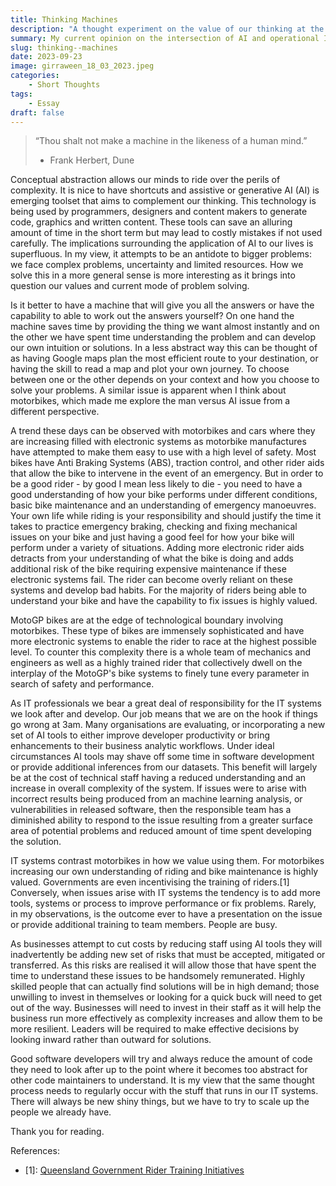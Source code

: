 ```yaml
---
title: Thinking Machines
description: "A thought experiment on the value of our thinking at the intersection between people and the machines we make."
summary: My current opinion on the intersection of AI and operational IT environments.
slug: thinking--machines
date: 2023-09-23
image: girraween_18_03_2023.jpeg
categories:
    - Short Thoughts
tags:
    - Essay
draft: false
---
```


> “Thou shalt not make a machine in the likeness of a human mind.”
> - Frank Herbert, Dune
  
Conceptual abstraction allows our minds to ride over the perils of complexity. It is nice to have shortcuts and assistive or generative AI (AI) is emerging toolset that aims to complement our thinking. This technology is being used by programmers, designers and content makers to generate code, graphics and written content. These tools can save an alluring amount of time in the short term but may lead to costly mistakes if not used carefully. The implications surrounding the application of AI to our lives is superfluous. In my view, it attempts to be an antidote to bigger problems: we face complex problems, uncertainty and limited resources. How we solve this in a more general sense is more interesting as it brings into question our values and current mode of problem solving.

Is it better to have a machine that will give you all the answers or have the capability to able to work out the answers yourself? On one hand the machine saves time by providing the thing we want almost instantly and on the other we have spent time understanding the problem and can develop our own intuition or solutions. In a less abstract way this can be thought of as having Google maps plan the most efficient route to your destination, or having the skill to read a map and plot your own journey. To choose between one or the other depends on your context and how you choose to solve your problems. A similar issue is apparent when I think about motorbikes, which made me explore the man versus AI issue from a different perspective. 

A trend these days can be observed with motorbikes and cars where they are increasing filled with electronic systems as motorbike manufactures have attempted to make them easy to use with a high level of safety. Most bikes have Anti Braking Systems (ABS), traction control, and other rider aids that allow the bike to intervene in the event of an emergency.  But in order to be a good rider - by good I mean less likely to die - you need to have a good understanding of how your bike  performs under different conditions, basic bike maintenance and an understanding of emergency manoeuvres. Your own life while riding is your responsibility and should justify the time it takes to practice emergency braking, checking and fixing mechanical issues on your bike and just having a good feel for how your bike will perform under a variety of situations. Adding more electronic rider aids detracts from your understanding of what the bike is doing and adds additional risk of the bike requiring expensive maintenance if these electronic systems fail. The rider can become overly reliant on these systems and develop bad habits. For the majority of riders being able to understand your bike and have the capability to fix issues is highly valued.

MotoGP bikes are at the edge of technological boundary involving motorbikes. These type of bikes are immensely sophisticated and have more electronic systems to enable the rider to race at the highest possible level. To counter this complexity there is a whole team of mechanics and engineers as well as a highly trained rider that collectively dwell on the interplay of the MotoGP's bike systems to finely tune every parameter in search of safety and performance. 

As IT professionals we bear a great deal of responsibility for the IT systems we look after and develop. Our job means that we are on the hook if things go wrong at 3am. Many organisations are evaluating, or incorporating a new set of AI tools to either improve developer productivity or bring enhancements to their business analytic workflows. Under ideal circumstances AI tools may shave off some time in software development or provide additional inferences from our datasets. This benefit will largely be at the cost of technical staff having a reduced understanding  and an increase in overall complexity of the system. If issues were to arise with incorrect results being produced from an machine learning analysis, or vulnerabilities in released software, then the responsible team has a diminished ability to respond to the issue resulting from a greater surface area of potential problems and reduced amount of time spent developing the solution.

IT systems contrast motorbikes in how we value using them. For motorbikes increasing our own understanding of riding and bike maintenance is highly valued. Governments are even incentivising the training of riders.[1] Conversely, when issues arise with IT systems the tendency is to add more tools, systems or process to improve performance or fix problems. Rarely, in my observations, is the outcome ever to have a presentation on the issue or provide additional training to team members. People are busy.

As businesses attempt to cut costs by reducing staff using AI tools they will inadvertently be adding new set of risks that must be accepted, mitigated or transferred. As this risks are realised it will allow those that have spent the time to understand these issues to be handsomely remunerated. Highly skilled people that can actually find solutions will be in high demand; those unwilling to invest in themselves or looking for a quick buck will need to get out of the way. Businesses will need to invest in their staff as it will help the business run more effectively as complexity increases and allow them to be more resilient. Leaders will be required to make effective decisions by looking inward rather than outward for solutions. 

Good software developers will try and always reduce the amount of code they need to look after up to the point where it becomes too abstract for other code maintainers to understand. It is my view that the same thought process needs to regularly occur with the stuff that runs in our IT systems. There will always be new shiny things, but we have to try to scale up the people we already have.

Thank you for reading.

References:
- [1]: [Queensland Government Rider Training Initiatives](https://streetsmarts.initiatives.qld.gov.au/ride-to-zero/)
  
  
  
